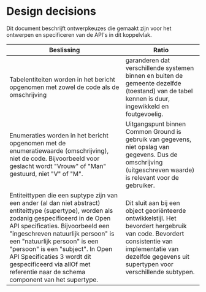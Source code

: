 # Design decisions
Dit document beschrijft ontwerpkeuzes die gemaakt zijn voor het ontwerpen en specificeren van de API's in dit koppelvlak.

Beslissing | Ratio
---------- | -----
Tabelentiteiten worden in het bericht opgenomen met zowel de code als de omschrijving | garanderen dat verschillende systemen binnen en buiten de gemeente dezelfde (toestand) van de tabel kennen is duur, ingewikkeld en foutgevoelig.
Enumeraties worden in het bericht opgenomen met de enumeratiewaarde (omschrijving), niet de code. Bijvoorbeeld voor geslacht wordt "Vrouw" of "Man" gestuurd, niet "V" of "M". | Uitgangspunt binnen Common Ground is gebruik van gegevens, niet opslag van gegevens. Dus de omschrijving (uitgeschreven waarde) is relevant voor de gebruiker.
Entiteittypen die een suptype zijn van een ander (al dan niet abstract) entiteittype (supertype), worden als zodanig gespecificeerd in de Open API specificaties. Bijvoorbeeld een "ingeschreven natuurlijk persoon" is een "natuurlijk persoon" is een "persoon" is een "subject". In Open API Specificaties 3 wordt dit gespecificeerd via allOf met referentie naar de schema component van het supertype. | Dit sluit aan bij een object georiënteerde ontwikkelstijl. Het bevordert hergebruik van code. Bevordert consistentie van implementatie van dezelfde gegevens uit supertypen voor verschillende subtypen. 
